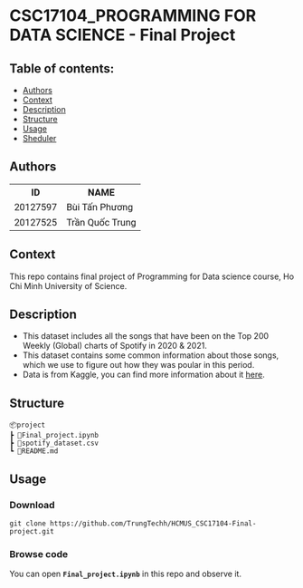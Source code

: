 # CSC17104_PROGRAMMING FOR DATA SCIENCE - Final Project

## Table of contents:
- [Authors](##authors)
- [Context](##context)
- [Description](##discription)
- [Structure](##structure) 
- [Usage](##usage)
- [Sheduler](https://docs.google.com/spreadsheets/d/1r4u2kSIJpXrrLyWl23mpZDn0H5nU-rTNWmQ5LyERvWU/edit?usp=sharing)
## Authors<a name="authors"></a>
<table  style="width:100%;font-family:'Roboto'; font-size:120%">
	<tr>
		<th  style="text-size:150%; text-align: center; vertical-align: middle;">ID</th>
		<th  style="text-align: center; vertical-align: middle;">NAME</th>
	</tr>
	<tr>
		<td  style="text-align: left; vertical-align: middle;">20127597</td>
		<td  style="text-align: left; vertical-align: middle;">Bùi Tấn Phương</td>
	</tr>
	<tr>
		<td  style="text-align: left; vertical-align: middle;">20127525</td>
		<td  style="text-align: left; vertical-align: middle;">Trần Quốc Trung</td>
	</tr>
</table>

## Context<a name="context"></a>
This repo contains final project of Programming for Data science course, Ho Chi Minh University of Science.

## Description <a name="discription"></a>
- This dataset includes all the songs that have been on the Top 200 Weekly (Global) charts of Spotify in 2020 & 2021.
- This dataset contains some common information about those songs, which we use to figure out how they was poular in this period.
- Data is from Kaggle, you can find more information about it [here](www.kaggle.com/datasets/sashankpillai/spotify-top-200-charts-20202021).

## Structure <a name="structure"></a>
```
📦project
┣ 📜Final_project.ipynb
┣ 📜spotify_dataset.csv
┗ 📜README.md
```

## Usage <a name="usage"></a>
### Download
```
git clone https://github.com/TrungTechh/HCMUS_CSC17104-Final-project.git
```

### Browse code
You can open **`Final_project.ipynb`** in this repo and observe it. 
